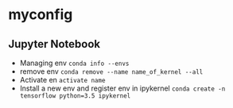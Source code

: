 # myconfig

## Jupyter Notebook
* Managing env `conda info --envs`
* remove env `conda remove --name name_of_kernel --all`
* Activate en `activate name`
* Install a new env and register env in ipykernel `conda create -n tensorflow python=3.5 ipykernel`
